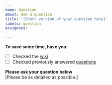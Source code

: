 ```yaml
---
name: Question
about: Ask a question
title: '[Short version of your question here]'
labels: question
assignees: ''

---
```


**To save some time, have you:**
- [ ] Checked the [wiki](https://github.com/lanmaster53/recon-ng/wiki) 
- [ ] Checked previously answered [questions](https://github.com/lanmaster53/recon-ng-marketplace/issues?utf8=%E2%9C%93&q=is%3Aissue+is%3Aclosed+label%3Aquestion)

**Please ask your question below**  
\[Please be as detailed as possible.\]
